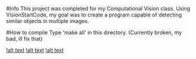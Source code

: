 #Info
This project was completed for my Computational Vision class. Using VisionStartCode, my goal was to create a program capable of detecting similar objects in multiple images.

#How to compile
Type 'make all' in this directory. (Currently broken, my bad, ill fix that)

[!alt text](OUTPUT/many_objects_2.png)
[!alt text](OUTPUT/many_objects_2.png)
[!alt text](OUTPUT/many_objects_2.png)
